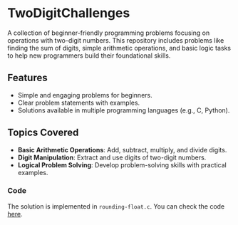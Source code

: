 # TwoDigitChallenges

A collection of beginner-friendly programming problems focusing on operations with two-digit numbers. This repository includes problems like finding the sum of digits, simple arithmetic operations, and basic logic tasks to help new programmers build their foundational skills.

## Features
- Simple and engaging problems for beginners.
- Clear problem statements with examples.
- Solutions available in multiple programming languages (e.g., C, Python).

## Topics Covered
- **Basic Arithmetic Operations**: Add, subtract, multiply, and divide digits.
- **Digit Manipulation**: Extract and use digits of two-digit numbers.
- **Logical Problem Solving**: Develop problem-solving skills with practical examples.

### Code
The solution is implemented in `rounding-float.c`. You can check the code [here](https://github.com/hhsonet/SuperSimpleC/blob/main/TwoDigitFun/two_digit_fun.c).
